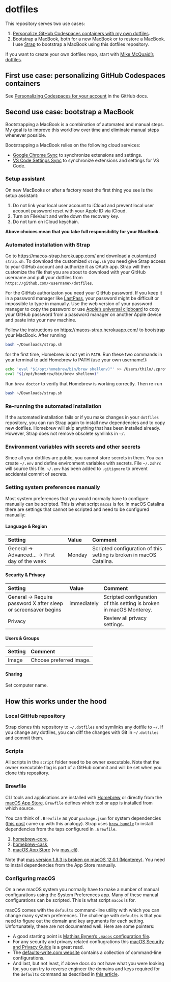 # dotfiles

This repository serves two use cases:

1. [Personalize GitHub Codespaces containers with my own dotfiles](https://docs.github.com/en/github/developing-online-with-codespaces/personalizing-codespaces-for-your-account).
1. Bootstrap a MacBook, both for a new MacBook or to restore a MacBook. I use
   [Strap](https://github.com/MikeMcQuaid/strap) to bootstrap a MacBook using
   this dotfiles repository.

If you want to create your own dotfiles repo, start with
[Mike McQuaid’s dotfiles](https://github.com/MikeMcQuaid/dotfiles).

## First use case: personalizing GitHub Codespaces containers

See
[Personalizing Codespaces for your account](https://docs.github.com/en/codespaces/customizing-your-codespace/personalizing-codespaces-for-your-account)
in the GitHub docs.

## Second use case: bootstrap a MacBook

Bootstrapping a MacBook is a combination of automated and manual steps. My goal
is to improve this workflow over time and eliminate manual steps whenever
possible.

Bootstrapping a MacBook relies on the following cloud services:

- [Google Chrome Sync](https://support.google.com/chrome/answer/185277?) to
  synchronize extensions and settings.
- [VS Code Settings Sync](https://code.visualstudio.com/docs/editor/settings-sync)
  to synchronize extensions and settings for VS Code.

### Setup assistant

On new MacBooks or after a factory reset the first thing you see is the setup
assistant:

1. Do not link your local user account to iCloud and prevent local user account
   password reset with your Apple ID via iCloud.
1. Turn on FileVault and write down the recovery key.
1. Do not turn on iCloud keychain.

**Above choices mean that you take full responsibility for your MacBook.**

### Automated installation with Strap

Go to https://macos-strap.herokuapp.com/ and download a customized `strap.sh`.
To download the customized `strap.sh` you need give Strap access to your GitHub
account and authorize it as OAuth app. Strap will then customize the file that
you are about to download with your GitHub username and pull your dotfiles from
`https://github.com/<username>/dotfiles`.

For the GitHub authorizaton you need your GitHub password. If you keep it in a
password manager like [LastPass](https://www.lastpass.com/), your password might
be difficult or impossible to type in manually. Use the web version of your
password manager to copy the password or use
[Apple’s universal clipboard](https://support.apple.com/en-us/HT209460) to copy
your GitHub password from a password manager on another Apple device and paste
into your new machine.

Follow the instructions on https://macos-strap.herokuapp.com/ to bootstrap your
MacBook. After running

```bash
bash ~/Downloads/strap.sh
```

for the first time, Homebrew is not yet in `PATH`. Run these two commands in
your terminal to add Homebrew to PATH (use your own username!):

```bash
echo 'eval "$(/opt/homebrew/bin/brew shellenv)"' >> /Users/thilo/.zprofile
eval "$(/opt/homebrew/bin/brew shellenv)"
```

Run `brew doctor` to verify that Homebrew is working correctly. Then re-run

```bash
bash ~/Downloads/strap.sh
```

### Re-running the automated installation

If the automated installation fails or if you make changes in your `dotfiles`
repository, you can run Strap again to install new dependencies and to copy new
dotfiles. Homebrew will skip anything that has been installed already. However,
Strap does not remove obsolete symlinks in `~/`.

### Environment variables with secrets and other secrets

Since all your dotfiles are public, you cannot store secrets in them. You can
create `~/.env` and define environment variables with secrets. File `~/.zshrc`
will source this file. `~/.env` has been added to `.gitignore` to prevent
accidental commit of secrets.

### Setting system preferences manually

Most system preferences that you would normally have to configure manually can
be scripted. This is what script `macos` is for. In macOS Catalina there are
settings that cannot be scripted and need to be configured manually:

#### Language & Region

| Setting                                     | Value  | Comment                                                             |
| :------------------------------------------ | :----- | :------------------------------------------------------------------ |
| General → Advanced… → First day of the week | Monday | Scripted configuration of this setting is broken in macOS Catalina. |

#### Security & Privacy

| Setting                                                        | Value       | Comment                                                             |
| :------------------------------------------------------------- | :---------- | :------------------------------------------------------------------ |
| General → Require password X after sleep or screensaver begins | immediately | Scripted configuration of this setting is broken in macOS Monterey. |
| Privacy                                                        |             | Review all privacy settings.                                        |

#### Users & Groups

| Setting | Comment                 |
| :------ | :---------------------- |
| Image   | Choose preferred image. |

#### Sharing

Set computer name.

## How this works under the hood

### Local GitHub repository

Strap clones this repository to `~/.dotfiles` and symlinks any dotfile to `~/`.
If you change any dotfiles, you can diff the changes with Git in `~/.dotfiles`
and commit them.

### Scripts

All scripts in the `script` folder need to be owner executable. Note that the
owner executable flag is part of a GitHub commit and will be set when you clone
this repository.

### Brewfile

CLI tools and applications are installed with [Homebrew](https://brew.sh/) or
directly from the [macOS App Store](http://www.apple.com/mac/app-store).
`Brewfile` defines which tool or app is installed from which source.

You can think of `.Brewfile` as your `package.json` for system dependencies
([this post](https://thoughtbot.com/blog/brewfile-a-gemfile-but-for-homebrew)
came up with this analogy). Strap uses
[`brew bundle`](https://github.com/Homebrew/homebrew-bundle) to install
dependencies from the taps configured in `.Brewfile`.

1. [homebrew-core](https://github.com/Homebrew/homebrew-core),
1. [homebrew-cask](https://github.com/Homebrew/homebrew-cask),
1. [macOS App Store](http://www.apple.com/mac/app-store) (via
   [mas-cli](https://github.com/mas-cli/mas)).

Note that
[mas version 1.8.3 is broken on macOS 12.0.1 (Monterey)](https://github.com/mas-cli/mas/issues/417).
You need to install dependencies from the App Store manually.

### Configuring macOS

On a new macOS system you normally have to make a number of manual
configurations using the System Preferences app. Many of these manual
configurations can be scripted. This is what script `macos` is for.

macOS comes with the `defaults` command-line utility with which you can change
many system preferences. The challenge with `defaults` is that you need to
figure out the domain and key arguments for each setting. Unfortunately, these
are not documented well. Here are some pointers:

- A good starting point is
  [Mathias Bynen’s `.macos` configuration file](https://github.com/mathiasbynens/dotfiles/blob/master/.macos).
- For any security and privacy related confiugrations this
  [macOS Security and Privacy Guide](https://github.com/drduh/macOS-Security-and-Privacy-Guide)
  is a great read.
- The [defaults-write.com website](https://www.defaults-write.com/) contains a
  collection of command-line configurations.
- And last, but not least, if above docs do not have what you were looking for,
  you can try to reverse engineer the domains and keys required for the
  `defaults` command as described in
  [this article](https://pawelgrzybek.com/change-macos-user-preferences-via-command-line/).
